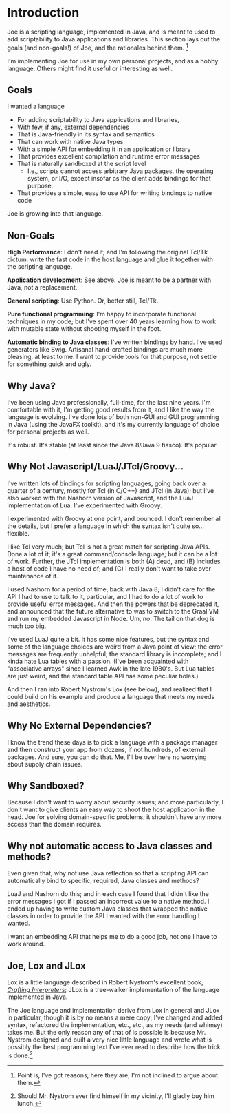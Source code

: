 # Introduction

Joe is a scripting language, implemented in Java, and is meant to used to
add scriptability to Java applications and libraries.  This section lays
out the goals (and non-goals!) of Joe, and the rationales behind them. [^nuts]

I'm implementing Joe for use in my own personal projects, and as a hobby
language.  Others might find it useful or interesting as well.

## Goals

I wanted a language 

- For adding scriptability to Java applications and libraries,
- With few, if any, external dependencies
- That is Java-friendly in its syntax and semantics
- That can work with native Java types
- With a simple API for embedding it in an application or library
- That provides excellent compilation and runtime error messages
- That is naturally sandboxed at the script level
  - I.e., scripts cannot access arbitrary Java packages, the operating system,
    or I/O, except insofar as the client adds bindings for that purpose.
- That provides a simple, easy to use API for writing bindings to native
  code

Joe is growing into that language.

## Non-Goals

**High Performance**: I don't need it; and I'm following the original Tcl/Tk
dictum: write the fast code in the host language and glue it together with the
scripting language.

**Application development**: See above.  Joe is meant to be a partner with
Java, not a replacement.

**General scripting**: Use Python.  Or, better still, Tcl/Tk.

**Pure functional programming**: I'm happy to incorporate functional
techniques in my code; but I've spent over 40 years learning how to work
with mutable state without shooting myself in the foot.

**Automatic binding to Java classes**: I've written bindings by hand.  I've
used generators like Swig.  Artisanal hand-crafted bindings are much more
pleasing, at least to me.  I want to provide tools for that purpose, not 
settle for something quick and ugly.

## Why Java?

I've been using Java professionally, full-time, for the last nine years.  I'm
comfortable with it, I'm getting good results from it, and I like the way the
language is evolving. I've done lots of both non-GUI and GUI programming in 
Java (using the JavaFX toolkit), and it's my currently language of choice
for personal projects as well.

It's robust. It's stable (at least since the Java 8/Java 9 fiasco).  It's
popular.

## Why Not Javascript/LuaJ/JTcl/Groovy...

I've written lots of bindings for scripting languages, going back over a
quarter of a century, mostly for Tcl (in C/C++) and JTcl (in Java); but I've
also worked with the Nashorn version of Javascript, and the LuaJ implementation
of Lua.  I've experimented with Groovy.

I experimented with Groovy at one point, and bounced. I don't remember all 
the details, but I prefer a language in which the syntax isn't quite so...
flexible.

I like Tcl very much; but Tcl is not a great match for scripting Java APIs.
Done a lot of it; it's a great command/console language; but it can be a lot
of work.  Further, the JTcl implementation is both (A) dead, and (B) includes
a host of code I have no need of; and (C) I really don't want to take over 
maintenance of it.

I used Nashorn for a period of time, back with Java 8; I didn't care for the
API I had to use to talk to it, particular, and I had to do a lot of work
to provide useful error messages.  And then the powers that be deprecated it,
and announced that the future alternative to was to switch to the Graal VM
and run my embedded Javascript in Node.  Um, no.  The tail on that dog is
much too big.

I've used LuaJ quite a bit. It has some nice features, but the syntax and some
of the language choices are weird from a Java point of view; the error
messages are frequently unhelpful; the standard library is incomplete; and I 
kinda hate Lua tables with a passion.  (I've been acquainted with "associative 
arrays" since I learned Awk in the late 1980's.  But Lua tables are just weird,
and the standard table API has some peculiar holes.)

And then I ran into Robert Nystrom's Lox (see below), and realized that I
could build on his example and produce a language that meets my needs and 
aesthetics.
 
## Why No External Dependencies?

I know the trend these days is to pick a language with a package manager and
then construct your app from dozens, if not hundreds, of external packages.
And sure, you can do that.  Me, I'll be over here no worrying about 
supply chain issues.

## Why Sandboxed?

Because I don't want to worry about security issues; and more particularly,
I don't want to give clients an easy way to shoot the host application in 
the head.  Joe for solving domain-specific problems; it shouldn't have any
more access than the domain requires.

## Why not automatic access to Java classes and methods?

Even given that, why not use Java reflection so that a scripting API can
automatically bind to specific, required, Java classes and methods?

LuaJ and Nashorn do this; and in each case I found that I didn't like the 
error messages I got if I passed an incorrect value to a native 
method. I ended up having to write custom Java classes that wrapped the native 
classes in order to provide the API I wanted with the error handling I wanted.

I want an embedding API that helps me to do a good job, not one I have to
work around.

## Joe, Lox and JLox

Lox is a little language described in Robert Nystrom's excellent book,
[*Crafting Interpreters*](https://craftinginterpreters.com); JLox is a
tree-walker implementation of the language implemented in Java.  

The Joe language and implementation derive from Lox in general and JLox in 
particular, though it is by no means a mere copy; I've changed and added
syntax, refactored the implementation, etc., etc., as my needs (and whimsy) 
takes me.  But the only reason any of that of is possible
is because Mr. Nystrom designed and built a very nice little language and wrote
what is possibly the best programming text I've ever read to describe how the
trick is done.[^lunch]

[^nuts]: Point is, I've got reasons; here they are; I'm not inclined to argue 
about them.

[^lunch]: Should Mr. Nystrom ever find himself in my vicinity, I'll gladly
buy him lunch.

